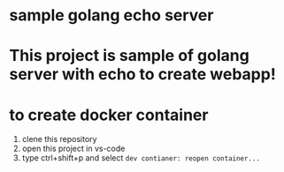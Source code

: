 # sample golang echo server

# This project is sample of golang server with echo to create webapp!

# to create docker container

1. clene this repository
1. open this project in vs-code
1. type ctrl+shift+p and select `dev contianer: reopen container...`

